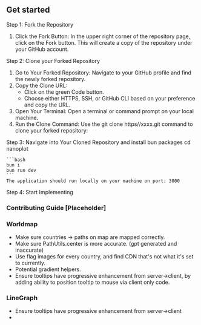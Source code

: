 ## Get started
Step 1: Fork the Repository
 1. Click the Fork Button: In the upper right corner of the repository page, click on the Fork button. This will create a copy of the repository under your GitHub account.

Step 2: Clone your Forked Repository
 1. Go to Your Forked Repository: Navigate to your GitHub profile and find the newly forked repository.
 2. Copy the Clone URL:
    * Click on the green Code button.
    * Choose either HTTPS, SSH, or GitHub CLI based on your preference and copy the URL.
 3. Open Your Terminal: Open a terminal or command prompt on your local machine.
 4. Run the Clone Command: Use the git clone https//xxxx.git command to clone your forked repository:

Step 3:  Navigate into Your Cloned Repository and install bun packages
    cd nanoplot

    ```bash
    bun i
    bun run dev
    ```
    The application should run locally on your machine on port: 3000

Step 4:  Start Implementing

### Contributing Guide [Placeholder]

### Worldmap

- Make sure countries -> paths on map are mapped correctly.
- Make sure PathUtils.center is more accurate. (gpt generated and inaccurate)
- Use flag images for every country, and find CDN that's not what it's set to currently.
- Potential gradient helpers.
- Ensure tooltips have progressive enhancement from server->client, by adding ability to position tooltip to mouse via client only code.

### LineGraph

- Ensure tooltips have progressive enhancement from server->client
- 
